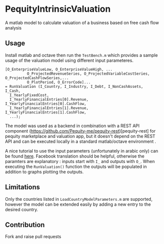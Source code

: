 # PequityIntrinsicValuation
A matlab model to calculate valuation of a business based on free cash flow analysis

## Usage
Install matlab and octave then run the `TestBench.m` which provides a sample usage of the valuation model using different input parameteres.
```
[O_EnterpriseValueLow, O_EnterpriseValueHigh, ...
          O_ProjectedRevenueSeries, O_ProjectedVariableCostSeries, O_ProjectedCashFlowSeries,...
          O_PlotPeriod, O_ErrorCode]... 
= RunValuation (I_Country, I_Industry, I_Debt, I_NonCashAssets, I_Cash,
  I_YearlyFixedCost,
  I_YearlyFinancialEntries[0].Revenue, I_YearlyFinancialEntries[0].CashFlow, 
  I_YearlyFinancialEntries[1].Revenue, I_YearlyFinancialEntries[1].CashFlow, 
  ...);
  ```
The model was used as a backend in combination with a REST API component (https://github.com/Pequity-me/pequity-rest)[pequity-rest] for pequity marketplace and valuation app, but it doesn't depend on the REST API and can be executed locally in a standard matlab/octave environment .

A nice tutorial to use the input parameters (unfortunately in arabic only) can be found [here](https://www.facebook.com/pequity/posts/pfbid02CndbWjaCzaNFiFiJP9n7oVrKM6HBhJnUzxURNmF6HsxAb9U16TN1VvfctKVF9Uhql). Facebook translation should be helpful, otherwise the paramters are explanatory : inputs start with `I_` and outputs with `O_`. When executing the `RunValuation()` function the outputs will be populated in addition to graphs plotting the outputs. 



## Limitations
Only the countries listed in `LoadCountryModelParameters.m` are supported, however the model can be extended easily by adding a new entry to the desired country.

## Contribution
Fork and raise pull requests
  
